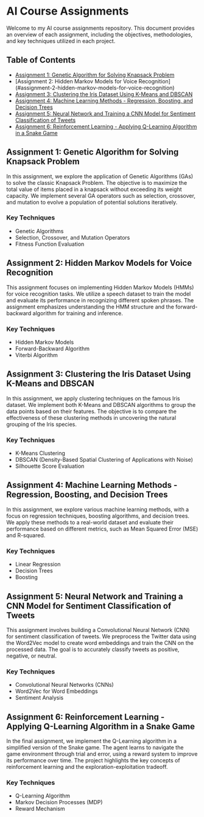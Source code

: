 # AI Course Assignments  

Welcome to my AI course assignments repository. This document provides an overview of each assignment, including the objectives, methodologies, and key techniques utilized in each project.  

## Table of Contents  
- [Assignment 1: Genetic Algorithm for Solving Knapsack Problem](#assignment-1-genetic-algorithm-for-solving-knapsack-problem)  
- [Assignment 2: Hidden Markov Models for Voice Recognition]
(#assignment-2-hidden-markov-models-for-voice-recognition)  
- [Assignment 3: Clustering the Iris Dataset Using K-Means and DBSCAN](#assignment-3-clustering-the-iris-dataset-using-k-means-and-dbscan)  
- [Assignment 4: Machine Learning Methods - Regression, Boosting, and Decision Trees](#assignment-4-machine-learning-methods---regression-boosting-and-decision-trees)  
- [Assignment 5: Neural Network and Training a CNN Model for Sentiment Classification of Tweets](#assignment-5-neural-network-and-training-a-cnn-model-for-sentiment-classification-of-tweets)  
- [Assignment 6: Reinforcement Learning - Applying Q-Learning Algorithm in a Snake Game](#assignment-6-reinforcement-learning---applying-q-learning-algorithm-in-a-snake-game)  

## Assignment 1: Genetic Algorithm for Solving Knapsack Problem  
In this assignment, we explore the application of Genetic Algorithms (GAs) to solve the classic Knapsack Problem. The objective is to maximize the total value of items placed in a knapsack without exceeding its weight capacity. We implement several GA operators such as selection, crossover, and mutation to evolve a population of potential solutions iteratively.  

### Key Techniques  
- Genetic Algorithms  
- Selection, Crossover, and Mutation Operators  
- Fitness Function Evaluation  

## Assignment 2: Hidden Markov Models for Voice Recognition  
This assignment focuses on implementing Hidden Markov Models (HMMs) for voice recognition tasks. We utilize a speech dataset to train the model and evaluate its performance in recognizing different spoken phrases. The assignment emphasizes understanding the HMM structure and the forward-backward algorithm for training and inference.  

### Key Techniques  
- Hidden Markov Models  
- Forward-Backward Algorithm  
- Viterbi Algorithm  

## Assignment 3: Clustering the Iris Dataset Using K-Means and DBSCAN  
In this assignment, we apply clustering techniques on the famous Iris dataset. We implement both K-Means and DBSCAN algorithms to group the data points based on their features. The objective is to compare the effectiveness of these clustering methods in uncovering the natural grouping of the Iris species.  

### Key Techniques  
- K-Means Clustering  
- DBSCAN (Density-Based Spatial Clustering of Applications with Noise)  
- Silhouette Score Evaluation  

## Assignment 4: Machine Learning Methods - Regression, Boosting, and Decision Trees  
In this assignment, we explore various machine learning methods, with a focus on regression techniques, boosting algorithms, and decision trees. We apply these methods to a real-world dataset and evaluate their performance based on different metrics, such as Mean Squared Error (MSE) and R-squared.  

### Key Techniques  
- Linear Regression  
- Decision Trees  
- Boosting

## Assignment 5: Neural Network and Training a CNN Model for Sentiment Classification of Tweets  
This assignment involves building a Convolutional Neural Network (CNN) for sentiment classification of tweets. We preprocess the Twitter data using the Word2Vec model to create word embeddings and train the CNN on the processed data. The goal is to accurately classify tweets as positive, negative, or neutral.  

### Key Techniques  
- Convolutional Neural Networks (CNNs)  
- Word2Vec for Word Embeddings  
- Sentiment Analysis  

## Assignment 6: Reinforcement Learning - Applying Q-Learning Algorithm in a Snake Game  
In the final assignment, we implement the Q-Learning algorithm in a simplified version of the Snake game. The agent learns to navigate the game environment through trial and error, using a reward system to improve its performance over time. The project highlights the key concepts of reinforcement learning and the exploration-exploitation tradeoff.  

### Key Techniques  
- Q-Learning Algorithm  
- Markov Decision Processes (MDP)  
- Reward Mechanism  
